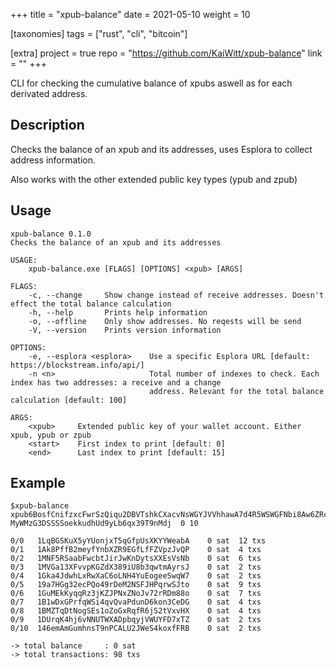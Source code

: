 +++
title = "xpub-balance"
date = 2021-05-10
weight = 10

[taxonomies]
tags = ["rust", "cli", "bitcoin"]

[extra]
project = true
repo = "https://github.com/KaiWitt/xpub-balance"
link = ""
+++

CLI for checking the cumulative balance of xpubs aswell as for each derivated address.

<!-- more -->


Description
------------

Checks the balance of an xpub and its addresses, uses Esplora to collect address information.

Also works with the other extended public key types (ypub and zpub)

Usage
------------
```
xpub-balance 0.1.0
Checks the balance of an xpub and its addresses

USAGE:
    xpub-balance.exe [FLAGS] [OPTIONS] <xpub> [ARGS]

FLAGS:
    -c, --change     Show change instead of receive addresses. Doesn't effect the total balance calculation
    -h, --help       Prints help information
    -o, --offline    Only show addresses. No reqests will be send
    -V, --version    Prints version information

OPTIONS:
    -e, --esplora <esplora>    Use a specific Esplora URL [default: https://blockstream.info/api/]
    -n <n>                     Total number of indexes to check. Each index has two addresses: a receive and a change
                               address. Relevant for the total balance calculation [default: 100]

ARGS:
    <xpub>     Extended public key of your wallet account. Either xpub, ypub or zpub
    <start>    First index to print [default: 0]
    <end>      Last index to print [default: 15]
```

Example
------------
```
$xpub-balance xpub6BosfCnifzxcFwrSzQiqu2DBVTshkCXacvNsWGYJVVhhawA7d4R5WSWGFNbi8Aw6ZRc1brx
MyWMzG3DSSSSoekkudhUd9yLb6qx39T9nMdj  0 10

0/0   1LqBGSKuX5yYUonjxT5qGfpUsXKYYWeabA    0 sat  12 txs
0/1   1Ak8PffB2meyfYnbXZR9EGfLfFZVpzJvQP    0 sat  4 txs 
0/2   1MNF5RSaabFwcbtJirJwKnDytsXXEsVsNb    0 sat  6 txs
0/3   1MVGa13XFvvpKGZdX389iU8b3qwtmAyrsJ    0 sat  2 txs
0/4   1Gka4JdwhLxRwXaC6oLNH4YuEogeeSwqW7    0 sat  2 txs
0/5   19a7HGg32ecPQo49rDeM2NSFJHPqrwSJto    0 sat  9 txs
0/6   1GuMEkKyqqRz3jKZJPNxZNoJv72rRDm88o    0 sat  7 txs
0/7   1B1wDxGPrfqWSi4qvQvaPdunD6kon3CeDG    0 sat  4 txs
0/8   1BMZTqDtNogSEs1oZoGxRqfR6jS2tVxvHX    0 sat  4 txs
0/9   1DUrqK4hj6vNNUTWXADpbqyjVWUYFD7xTZ    0 sat  2 txs
0/10  146emAmGumhnsT9nPCALU2JWeS4koxfFRB    0 sat  2 txs

-> total balance     : 0 sat
-> total transactions: 98 txs
```

